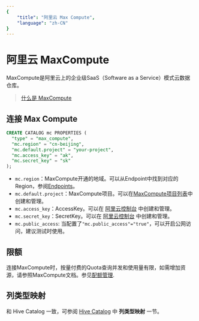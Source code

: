 ```yaml
---
{
    "title": "阿里云 Max Compute",
    "language": "zh-CN"
}
---
```


<!-- 
Licensed to the Apache Software Foundation (ASF) under one
or more contributor license agreements.  See the NOTICE file
distributed with this work for additional information
regarding copyright ownership.  The ASF licenses this file
to you under the Apache License, Version 2.0 (the
"License"); you may not use this file except in compliance
with the License.  You may obtain a copy of the License at

  http://www.apache.org/licenses/LICENSE-2.0

Unless required by applicable law or agreed to in writing,
software distributed under the License is distributed on an
"AS IS" BASIS, WITHOUT WARRANTIES OR CONDITIONS OF ANY
KIND, either express or implied.  See the License for the
specific language governing permissions and limitations
under the License.
-->


# 阿里云 MaxCompute

MaxCompute是阿里云上的企业级SaaS（Software as a Service）模式云数据仓库。

> [什么是 MaxCompute](https://help.aliyun.com/zh/maxcompute/product-overview/what-is-maxcompute?spm=a2c4g.11174283.0.i1)

## 连接 Max Compute

```sql
CREATE CATALOG mc PROPERTIES (
  "type" = "max_compute",
  "mc.region" = "cn-beijing",
  "mc.default.project" = "your-project",
  "mc.access_key" = "ak",
  "mc.secret_key" = "sk"
);
```

* `mc.region`：MaxCompute开通的地域。可以从Endpoint中找到对应的Region，参阅[Endpoints](https://help.aliyun.com/zh/maxcompute/user-guide/endpoints?spm=a2c4g.11186623.0.0)。
* `mc.default.project`：MaxCompute项目。可以在[MaxCompute项目列表](https://maxcompute.console.aliyun.com/cn-beijing/project-list)中创建和管理。
* `mc.access_key`：AccessKey。可以在 [阿里云控制台](https://ram.console.aliyun.com/manage/ak) 中创建和管理。
* `mc.secret_key`：SecretKey。可以在 [阿里云控制台](https://ram.console.aliyun.com/manage/ak) 中创建和管理。
* `mc.public_access`: 当配置了`"mc.public_access"="true"`，可以开启公网访问，建议测试时使用。

## 限额

连接MaxCompute时，按量付费的Quota查询并发和使用量有限，如需增加资源，请参照MaxCompute文档。参见[配额管理](https://help.aliyun.com/zh/maxcompute/user-guide/manage-quotas-in-the-new-maxcompute-console).

## 列类型映射

和 Hive Catalog 一致，可参阅 [Hive Catalog](./hive.md) 中 **列类型映射** 一节。



